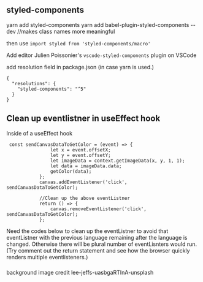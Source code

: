 ## styled-components

yarn add styled-components
yarn add babel-plugin-styled-components --dev //makes class names more meaningful

then use `import styled from 'styled-components/macro'`

Add editor Julien Poissonier's `vscode-styled-components` plugin on VSCode

add resolution field in package.json (in case yarn is used.)

```
{
  "resolutions": {
    "styled-components": "^5"
  }
}
```

## Clean up eventlistner in useEffect hook

Inside of a useEffect hook

```
 const sendCanvasDataToGetColor = (event) => {
                let x = event.offsetX;
                let y = event.offsetY;
                let imageData = context.getImageData(x, y, 1, 1);
                let data = imageData.data;
                getColor(data);
            };
            canvas.addEventListener('click', sendCanvasDataToGetColor);

            //Clean up the above eventListner
            return () => {
                canvas.removeEventListener('click', sendCanvasDataToGetColor);
            };
```

Need the codes below to clean up the eventListner to avoid that eventListner with the previous language remaining after the language is changed. Otherwise there will be plural number of eventLisnters would run.
(Try comment out the return statement and see how the browser quickly renders multiple eventlisteners.)



### 
background image credit
 lee-jeffs-uasbgaRTInA-unsplash